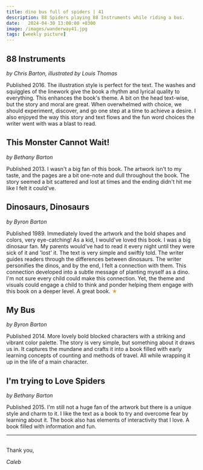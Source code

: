 ```yaml
---
title: dino bus full of spiders | 41
description: 88 Spiders playing 88 Instruments while riding a bus.
date:   2024-04-30 13:00:00 +0300
image: /images/wanderway41.jpg
tags: [weekly picture]
---
```


## 88 Instruments

*by Chris Barton, illustrated by Louis Thomas*

Published 2016. The illustration style is perfect for the text. The washes and squiggles of the linework give the book a rhythm and lyrical quality to everything. This enhances the book's theme. A bit on the head text-wise, but the story and moral are great. When overwhelmed with choice, we should experiment, discover, and go one step at a time to achieve a desire. I also enjoyed the way this story and text flows and the fun word choices the writer went with was a blast to read. 

## This Monster Cannot Wait!

*by Bethany Barton*

Published 2013. I wasn't a big fan of this book. The artwork isn't to my taste, and the pages are a bit one-note and dull throughout the book. The story seemed a bit scattered and lost at times and the ending didn't hit me like I felt it could've. 

## Dinosaurs, Dinosaurs

*by Byron Barton*

Published 1989. Immediately loved the artwork and the bold shapes and colors, very eye-catching! As a kid, I would've loved this book. I was a big dinosaur fan. My parents would've had to read it every night until they were sick of it and 'lost' it. The text is very simple and swiftly told. The writer guides readers through the differences between dinosaurs. The writer personifies the dinos, and by the end, I felt a connection with them. This connection developed into a subtle message of planting myself as a dino. I'm not sure every child could make this connection. Yet, the theme and visuals could engage a child to think and ponder helping them engage with this book on a deeper level. A great book. <h style="color:#E7A526;">★</h>

## My Bus

*by Byron Barton*

Published 2014. More lovely bold blocked characters with a striking and vibrant color palette. The story is very simple, but something about it draws us in. It captures the mundane and crafts it into a book filled with early learning concepts of counting and methods of travel. All while wrapping it up in the life of a main character. 

## I'm trying to Love Spiders

*by Bethany Barton*

Published 2015. I'm still not a huge fan of the artwork but there is a unique style and charm to it. I like the text as a book to try and overcome fear by learning about it. The book also has elements of interactivity that I love. A book filled with information and fun. 

***

<br>
Thank you,

*Caleb*